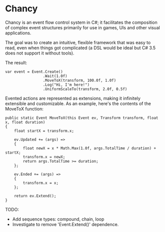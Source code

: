Chancy
======

Chancy is an event flow control system in C#; it facilitates the composition of complex event structures primarily for use in games, UIs and other visual applications.

The goal was to create an intuitive, flexible framework that was easy to read, even when things got complicated (a DSL would be ideal but C# 3.5 does not support it without tools).

The result:

    var event = Event.Create()
                     .Wait(1.0f)
                     .MoveToX(transform, 100.0f, 1.0f)
                     .Log("Hi, I'm here!")
                     .UniformScaleTo(transform, 2.0f, 0.5f)
                     
Evented actions are represented as extensions, making it infinitely extensible and customizable. As an example, here's the contents of the MoveToX function:

    public static Event MoveToX(this Event ev, Transform transform, float x, float duration)
    {
        float startX = transform.x;
        
        ev.Updated += (args) =>
        {
            float newX = x * Math.Max(1.0f, args.TotalTime / duration) + startX;
            transform.x = newX;
            return args.TotalTime >= duration;
        };
        
        ev.Ended += (args) =>
        {
            transform.x = x;
        };
        
        return ev.Extend();
    }
                     
TODO:
 - Add sequence types: compound, chain, loop
 - Investigate to remove 'Event.Extend()' dependence.
